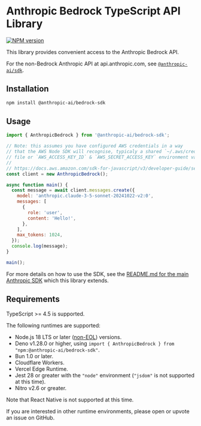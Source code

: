 # Anthropic Bedrock TypeScript API Library

[![NPM version](https://img.shields.io/npm/v/@anthropic-ai/bedrock-sdk.svg)](https://npmjs.org/package/@anthropic-ai/bedrock-sdk)

This library provides convenient access to the Anthropic Bedrock API.

For the non-Bedrock Anthropic API at api.anthropic.com, see [`@anthropic-ai/sdk`](https://github.com/anthropics/anthropic-sdk-typescript).

## Installation

```sh
npm install @anthropic-ai/bedrock-sdk
```

## Usage

<!-- prettier-ignore -->
```js
import { AnthropicBedrock } from '@anthropic-ai/bedrock-sdk';

// Note: this assumes you have configured AWS credentials in a way
// that the AWS Node SDK will recognise, typicaly a shared `~/.aws/credentials`
// file or `AWS_ACCESS_KEY_ID` & `AWS_SECRET_ACCESS_KEY` environment variables.
//
// https://docs.aws.amazon.com/sdk-for-javascript/v3/developer-guide/setting-credentials-node.html
const client = new AnthropicBedrock();

async function main() {
  const message = await client.messages.create({
    model: 'anthropic.claude-3-5-sonnet-20241022-v2:0',
    messages: [
      {
        role: 'user',
        content: 'Hello!',
      },
    ],
    max_tokens: 1024,
  });
  console.log(message);
}

main();
```

For more details on how to use the SDK, see the [README.md for the main Anthropic SDK](https://github.com/anthropics/anthropic-sdk-typescript/tree/main#anthropic-typescript-api-library) which this library extends.

## Requirements

TypeScript >= 4.5 is supported.

The following runtimes are supported:

- Node.js 18 LTS or later ([non-EOL](https://endoflife.date/nodejs)) versions.
- Deno v1.28.0 or higher, using `import { AnthropicBedrock } from "npm:@anthropic-ai/bedrock-sdk"`.
- Bun 1.0 or later.
- Cloudflare Workers.
- Vercel Edge Runtime.
- Jest 28 or greater with the `"node"` environment (`"jsdom"` is not supported at this time).
- Nitro v2.6 or greater.

Note that React Native is not supported at this time.

If you are interested in other runtime environments, please open or upvote an issue on GitHub.
